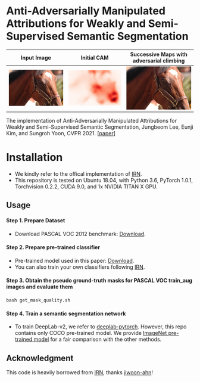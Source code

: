 # Anti-Adversarially Manipulated Attributions for Weakly and Semi-Supervised Semantic Segmentation


Input Image   |  Initial CAM   | Successive Maps with adversarial climbing
:-------------------------:|:-------------------------:|:-------------------------:
![a](demo/2008_004430.jpg)  |  ![b](demo/2008_004430_noreg_c_idx_0_iter_0.jpg) | ![c](demo/2008_004430_gif.gif)

The implementation of Anti-Adversarially Manipulated Attributions for Weakly and Semi-Supervised Semantic Segmentation, Jungbeom Lee, Eunji Kim, and Sungroh Yoon, CVPR 2021. [[paper](https://arxiv.org/abs/2103.08896)]

# Installation

- We kindly refer to the offical implementation of [IRN](https://github.com/jiwoon-ahn/irn).
- This repository is tested on Ubuntu 18.04, with Python 3.6, PyTorch 1.0.1, Torchvision 0.2.2, CUDA 9.0, and 1x NVIDIA TITAN X GPU.

## Usage

#### Step 1. Prepare Dataset

- Download PASCAL VOC 2012 benchmark: [Download](https://drive.google.com/file/d/1e-yprFZzOYDAehjyMVyC5en5mNq6Mjh4/view?usp=sharing).


#### Step 2. Prepare pre-trained classifier

- Pre-trained model used in this paper: [Download](https://drive.google.com/file/d/1G0UkgjA4bndGBw2YFCrBpv71M5bj86qf/view?usp=sharing).
- You can also train your own classifiers following [IRN](https://github.com/jiwoon-ahn/irn).


#### Step 3. Obtain the pseudo ground-truth masks for PASCAL VOC train_aug images and evaluate them
```
bash get_mask_quality.sh
```

#### Step 4. Train a semantic segmentation network
- To train DeepLab-v2, we refer to [deeplab-pytorch](https://github.com/kazuto1011/deeplab-pytorch). However, this repo contains only COCO pre-trained model. We provide [ImageNet pre-trained model](https://drive.google.com/file/d/14soMKDnIZ_crXQTlol9sNHVPozcQQpMn/view?usp=sharing) for a fair comparison with the other methods.


## Acknowledgment
This code is heavily borrowed from [IRN](https://github.com/jiwoon-ahn/irn), thanks [jiwoon-ahn](https://github.com/jiwoon-ahn)!